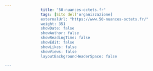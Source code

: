 ---
                title: "50-nuances-octets.fr"
                tags: [Sito dell'organizzazione]
                externalUrl: "https://www.50-nuances-octets.fr/"
                weight: 351
                showDate: false
                showAuthor: false
                showReadingTime: false
                showEdit: false
                showLikes: false
                showViews: false
                layoutBackgroundHeaderSpace: false
                ---

